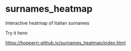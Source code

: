# surnames_heatmap
Interactive heatmap of Italian surnames

Try it here:

https://hopperrr.github.io/surnames_heatmap/index.html
